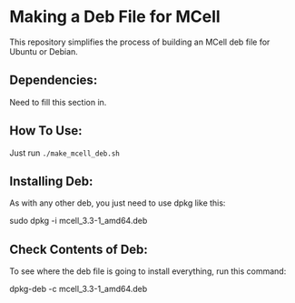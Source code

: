 Making a Deb File for MCell
===========================

This repository simplifies the process of building an MCell deb file for Ubuntu
or Debian.

Dependencies:
---------------------------

Need to fill this section in.

How To Use:
---------------------------

Just run ``./make_mcell_deb.sh``

Installing Deb:
---------------------------

As with any other deb, you just need to use dpkg like this:

  sudo dpkg -i mcell_3.3-1_amd64.deb

Check Contents of Deb:
---------------------------

To see where the deb file is going to install everything, run this command:

  dpkg-deb -c mcell_3.3-1_amd64.deb
